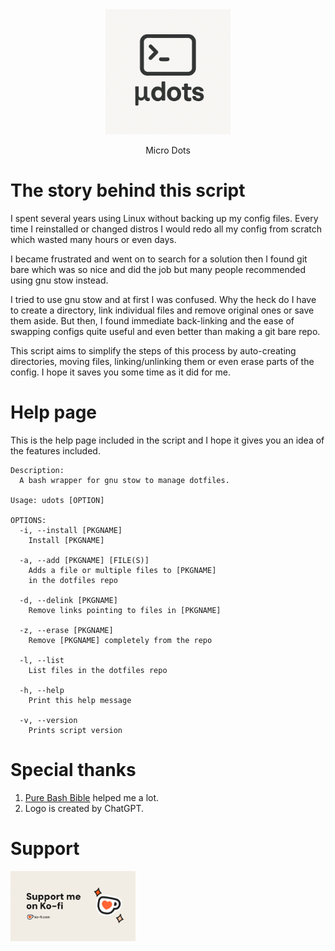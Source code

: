 <div align="center">
    <img width="200" src="images/logo.png" alt="Micro Dots Logo">
</div>
<p align="center">Micro Dots</p>

# The story behind this script
I spent several years using Linux without backing up my config files. Every time I reinstalled or changed distros I would redo all my config from scratch which wasted many hours or even days.

I became frustrated and went on to search for a solution then I found git bare which was so nice and did the job but many people recommended using gnu stow instead.

I tried to use gnu stow and at first I was confused. Why the heck do I have to create a directory, link individual files and remove original ones or save them aside. But then, I found immediate back-linking and the ease of swapping configs quite useful and even better than making a git bare repo.

This script aims to simplify the steps of this process by auto-creating directories, moving files, linking/unlinking them or even erase parts of the config. I hope it saves you some time as it did for me.

# Help page
This is the help page included in the script and I hope it gives you an idea of the features included.
```
Description:
  A bash wrapper for gnu stow to manage dotfiles.

Usage: udots [OPTION]

OPTIONS:
  -i, --install [PKGNAME]
    Install [PKGNAME]

  -a, --add [PKGNAME] [FILE(S)]
    Adds a file or multiple files to [PKGNAME] 
    in the dotfiles repo
  
  -d, --delink [PKGNAME]
    Remove links pointing to files in [PKGNAME]
  
  -z, --erase [PKGNAME]
    Remove [PKGNAME] completely from the repo
  
  -l, --list
    List files in the dotfiles repo

  -h, --help
    Print this help message

  -v, --version
    Prints script version
```

# Special thanks
1. [Pure Bash Bible](https://github.com/dylanaraps/pure-bash-bible) helped me a lot.
2. Logo is created by ChatGPT.

# Support
<a href="https://ko-fi.com/skynetcat"><img width="200" src="images/ko-fi.png" alt="Support me on ko-fi"></a>
